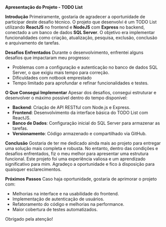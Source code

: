 **Apresentação do Projeto - TODO List**

**Introdução**
Primeiramente, gostaria de agradecer a oportunidade de participar deste desafio técnico. O projeto que desenvolvi é um TODO List utilizando **ReactJS** no frontend e **NodeJS** com **Express** no backend, conectado a um banco de dados **SQL Server**. O objetivo era implementar funcionalidades como criação, atualização, pesquisa, exclusão, conclusão e arquivamento de tarefas.

**Desafios Enfrentados**
Durante o desenvolvimento, enfrentei alguns desafios que impactaram meu progresso:
- Problemas com a configuração e autenticação no banco de dados SQL Server, o que exigiu mais tempo para correção.
- Dificuldades com notbook emprestado
- Tempo limitado para aprofundar e refinar funcionalidades e testes.

**O Que Consegui Implementar**
Apesar dos desafios, consegui estruturar e desenvolver o máximo possível dentro do tempo disponível:
- **Backend**: Criação de API RESTful com Node.js e Express.
- **Frontend**: Desenvolvimento da interface básica do TODO List com ReactJS.
- **Banco de Dados**: Configuração inicial do SQL Server para armazenar as tarefas.
- **Versionamento**: Código armazenado e compartilhado via GitHub.

**Conclusão**
Gostaria de ter me dedicado ainda mais ao projeto para entregar uma solução mais completa e robusta. No entanto, dentro das condições e desafios enfrentados, fiz o meu melhor para apresentar uma estrutura funcional. Este projeto foi uma experiência valiosa e um aprendizado significativo para mim. Agradeço a oportunidade e fico à disposição para quaisquer esclarecimentos.

**Próximos Passos**
Caso haja oportunidade, gostaria de aprimorar o projeto com:
- Melhorias na interface e na usabilidade do frontend.
- Implementação de autenticação de usuários.
- Refatoramento do código e melhorias na performance.
- Maior cobertura de testes automatizados.

Obrigado pela atenção!

